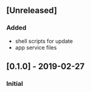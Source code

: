 ## [Unreleased]
### Added
- shell scripts for update
- app service files

## [0.1.0] - 2019-02-27
### Initial